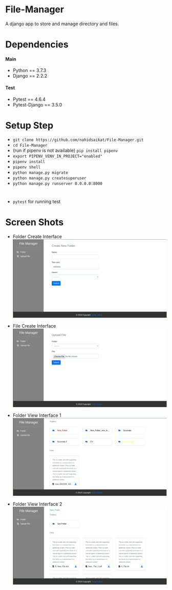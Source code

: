 # File-Manager
A django app to store and manage directory and files.

# Dependencies
#### Main
* Python == 3.7.3
* Django == 2.2.2
#### Test
* Pytest == 4.6.4
* Pytest-Django == 3.5.0

# Setup Step
* `git clone https://github.com/nahidsaikat/File-Manager.git`
* `cd File-Manager`
* (run if pipenv is not available) `pip install pipenv`
* `export PIPENV_VENV_IN_PROJECT="enabled"`
* `pipenv install` 
* `pipenv shell`
* `python manage.py migrate`
* `python manage.py createsuperuser`
* `python manage.py runserver 0.0.0.0:8000`  
#
* `pytest` for running test

# Screen Shots
* Folder Create Interface
![Folder Create](https://raw.githubusercontent.com/nahidsaikat/File-Manager/master/docs/images/create_folder.png)


* File Create Interface
![File Create](https://raw.githubusercontent.com/nahidsaikat/File-Manager/master/docs/images/create_file.png)


* Folder View Interface 1
![Folder View](https://raw.githubusercontent.com/nahidsaikat/File-Manager/master/docs/images/view_folder_1.png)


* Folder View Interface 2
![Folder View](https://raw.githubusercontent.com/nahidsaikat/File-Manager/master/docs/images/view_folder_2.png)